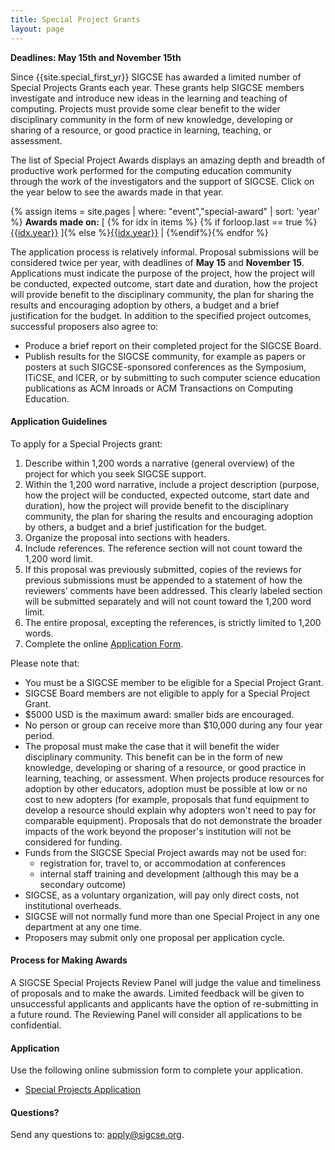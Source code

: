 ```yaml
---
title: Special Project Grants
layout: page
---
```


**Deadlines: May 15th and November 15th**

Since {{site.special_first_yr}} SIGCSE has awarded a limited number of Special Projects Grants each year. These grants help SIGCSE members investigate and introduce new ideas in the learning and teaching of computing. Projects must provide some clear benefit to the wider disciplinary community in the form of new knowledge, developing or sharing of a resource, or good practice in learning, teaching, or assessment.

The list of Special Project Awards displays an amazing depth and breadth of productive work performed for the computing education community through the work of the investigators and the support of SIGCSE. Click on the year below to see the awards made in that year.

{% assign items = site.pages | where: "event","special-award" | sort: 'year' %}
**Awards made on:** [&nbsp;{% for idx in items %}
{% if forloop.last == true %}[{{idx.year}}]({{idx.year}}.html)&nbsp;]{% else %}[{{idx.year}}]({{idx.year}}.html)&nbsp;|&nbsp;{%endif%}{% endfor %}

The application process is relatively informal. Proposal submissions will be considered twice per year, with deadlines of **May 15** and **November 15**.  Applications must indicate the purpose of the project, how the project will be conducted, expected outcome, start date and duration, how the project will provide benefit to the disciplinary community, the plan for sharing the results and encouraging adoption by others, a budget and a brief justification for the budget. In addition to the specified project outcomes, successful proposers also agree to:

- Produce a brief report on their completed project for the SIGCSE Board.
- Publish results for the SIGCSE community, for example as papers or posters at such SIGCSE-sponsored conferences as the Symposium, ITiCSE, and ICER, or by submitting to such computer science education publications as ACM Inroads or ACM Transactions on Computing Education.


#### Application Guidelines

To apply for a Special Projects grant:

1. Describe within 1,200 words a narrative (general overview) of the project for which you seek SIGCSE support.
1. Within the 1,200 word narrative, include a project description (purpose, how the project will be conducted, expected outcome, start date and duration), how the project will provide benefit to the disciplinary community, the plan for sharing the results and encouraging adoption by others, a budget and a brief justification for the budget.
1. Organize the proposal into sections with headers.
1. Include references. The reference section will not count toward the 1,200 word limit.
1. If this proposal was previously submitted, copies of the reviews for previous submissions must be appended to a statement of how the reviewers’ comments have been addressed.  This clearly labeled section will be submitted separately and will not count toward the 1,200 word limit.
1. The entire proposal, excepting the references, is strictly limited to 1,200 words.
1. Complete the online <a href="https://forms.gle/Zf2XV5kSaMxSQgsTA">Application Form</a>.


Please note that:

-  You must be a SIGCSE member to be eligible for a Special Project Grant.
-  SIGCSE Board members are not eligible to apply for a Special Project Grant.
-  $5000 USD is the maximum award: smaller bids are encouraged.
-  No person or group can receive more than $10,000 during any four year period.
-  The proposal must make the case that it will benefit the wider disciplinary community. This benefit can be in the form of new knowledge, developing or sharing of a resource, or good practice in learning, teaching, or assessment. When projects produce resources for adoption by other educators, adoption must be possible at low or no cost to new adopters (for example, proposals that fund equipment to develop a resource should explain why adopters won't need to pay for comparable equipment). Proposals that do not demonstrate the broader impacts of the work beyond the proposer's institution  will not be considered for funding.
-  Funds from the SIGCSE Special Project awards may not be used for:
	-  registration for, travel to, or accommodation at conferences
	-  internal staff training and development (although this may be a secondary outcome)
-  SIGCSE, as a voluntary organization, will pay only direct costs, not institutional overheads.
-  SIGCSE will not normally fund more than one Special Project in any one department at any one time.
-  Proposers may submit only one proposal per application cycle.

#### Process for Making Awards

A SIGCSE Special Projects Review Panel will judge the value and timeliness of proposals and to make the awards.  Limited feedback will be given to unsuccessful applicants and applicants have the option of re-submitting in a future round.  The Reviewing Panel will consider all applications to be confidential.

#### Application

Use the following online submission form to complete your application.
- [Special Projects Application](https://form.jotform.com/62945329086162)

#### Questions?

Send any questions to: <a href="mailto:apply@sigcse.org">apply@sigcse.org</a>.
